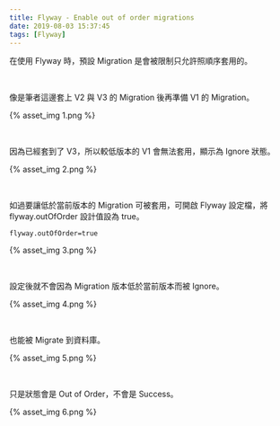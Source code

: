 ```yaml
---
title: Flyway - Enable out of order migrations
date: 2019-08-03 15:37:45
tags: [Flyway]
---
```


在使用 Flyway 時，預設 Migration 是會被限制只允許照順序套用的。  

<!-- More -->

</br>


像是筆者這邊套上 V2 與 V3 的 Migration 後再準備 V1 的 Migration。  

{% asset_img 1.png %}

</br>


因為已經套到了 V3，所以較低版本的 V1 會無法套用，顯示為 Ignore 狀態。  

{% asset_img 2.png %}

</br>


如過要讓低於當前版本的 Migration 可被套用，可開啟 Flyway 設定檔，將 flyway.outOfOrder 設計值設為 true。  

    flyway.outOfOrder=true

{% asset_img 3.png %}

</br>


設定後就不會因為 Migration 版本低於當前版本而被 Ignore。  

{% asset_img 4.png %}

</br>


也能被 Migrate 到資料庫。  

{% asset_img 5.png %}

</br>


只是狀態會是 Out of Order，不會是 Success。  

{% asset_img 6.png %}

